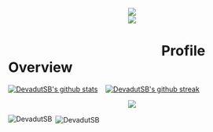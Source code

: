 
<p align="center"> 
 <img src="https://komarev.com/ghpvc/?username=DevadutSB"><br>
<img src="https://github-profile-trophy.vercel.app/?username=DevadutSB&theme=discord&&row=2&column=3">
</p>

# &nbsp;&nbsp;&nbsp;&nbsp;&nbsp;&nbsp;&nbsp;&nbsp;&nbsp;&nbsp;&nbsp;&nbsp;&nbsp;&nbsp;&nbsp;&nbsp;&nbsp;&nbsp;&nbsp;&nbsp;&nbsp;&nbsp;&nbsp;&nbsp;&nbsp;&nbsp;&nbsp;&nbsp;&nbsp;&nbsp;&nbsp;&nbsp;&nbsp;&nbsp;&nbsp;&nbsp;&nbsp;&nbsp;&nbsp;&nbsp;&nbsp;&nbsp;&nbsp;&nbsp;&nbsp;&nbsp; Profile Overview
[![DevadutSB's github stats](https://github-readme-stats.vercel.app/api?username=DevadutSB&theme=blue-green)](https://github.com/anuraghazra/github-readme-stats) &nbsp;&nbsp;     [![DevadutSB's github streak](https://github-readme-streak-stats.herokuapp.com/?user=DevadutSB&theme=blue-green)](https://github.com/DenverCoder1/github-readme-streak-stats)

<p align="center"> 
<img src="https://github-readme-stats.vercel.app/api/top-langs/?username=DevadutSB&theme=blue-green">
</p>
<p><img align="left" src="https://github-readme-stats.vercel.app/api/top-langs?username=DevadutSB&show_icons=true&locale=en&layout=compact" alt="DevadutSB" /></p>

<p>&nbsp;<img align="center" src="https://github-readme-stats.vercel.app/api?username=DevadutSB&show_icons=true&locale=en" alt="DevadutSB" /></p>
